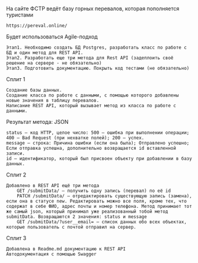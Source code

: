 На сайте ФСТР ведёт базу горных перевалов, которая пополняется туристами

    https://pereval.online/

Будет использоваться Agile-подход

    Этап1. Необходимо создать БД Postgres, разработать класс по работе с БД и один метод для REST API.
    Этап2. Разработать еще три метода для Rest API (задеплоить своё решение на сервере - не обязательно)
    Этап3. Подготовить документацию. Покрыть код тестами (не обязательно)

Сплит 1

    Создание базы данных.
    Создание класса по работе с данными, с помощью которого добавлены новые значения в таблицу перевалов.
    Написание REST API, который вызывает метод из класса по работе с данными.

Результат метода: JSON

    status — код HTTP, целое число: 500 — ошибка при выполнении операции; 400 — Bad Request (при нехватке полей); 200 — успех.
    message — строка: Причина ошибки (если она была); Отправлено успешно; Если отправка успешна, дополнительно возвращается id вставленной записи.
    id — идентификатор, который был присвоен объекту при добавлении в базу данных.

    

Сплит 2

    Добавлено в REST API ещё три метода
        GET /submitData/ — получить одну запись (перевал) по её id
        PATCH /submitData/ — отредактировать существующую запись (замена), если она в статусе new. Редактировать можно все поля, кроме тех, что содержат в себе ФИО, адрес почты и номер телефона. Метод принимает тот же самый json, который принимал уже реализованный тобой метод submitData. Возвращаются 2 значения: status и message
        GET /submitData/?user__email= — список данных обо всех объектах, которые пользователь с почтой отправил на сервер.

Сплит 3

    Добавлена в Readme.md документацию к REST API
    Автодокументация с помощью Swagger
    
